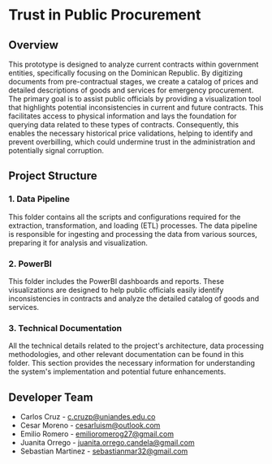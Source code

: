 # **Trust in Public Procurement**

## **Overview**
This prototype is designed to analyze current contracts within government entities, specifically focusing on the Dominican Republic. By digitizing documents from pre-contractual stages, we create a catalog of prices and detailed descriptions of goods and services for emergency procurement. The primary goal is to assist public officials by providing a visualization tool that highlights potential inconsistencies in current and future contracts. This facilitates access to physical information and lays the foundation for querying data related to these types of contracts. Consequently, this enables the necessary historical price validations, helping to identify and prevent overbilling, which could undermine trust in the administration and potentially signal corruption.

## **Project Structure**
### 1. Data Pipeline
This folder contains all the scripts and configurations required for the extraction, transformation, and loading (ETL) processes. The data pipeline is responsible for ingesting and processing the data from various sources, preparing it for analysis and visualization.

### 2. PowerBI
This folder includes the PowerBI dashboards and reports. These visualizations are designed to help public officials easily identify inconsistencies in contracts and analyze the detailed catalog of goods and services.

### 3. Technical Documentation
All the technical details related to the project's architecture, data processing methodologies, and other relevant documentation can be found in this folder. This section provides the necessary information for understanding the system's implementation and potential future enhancements.

## **Developer Team**
* Carlos Cruz - c.cruzp@uniandes.edu.co
* Cesar Moreno - cesarluism@outlook.com
* Emilio Romero - emilioromerog27@gmail.com
* Juanita Orrego - juanita.orrego.candela@gmail.com
* Sebastian Martinez - sebastianmar32@gmail.com
